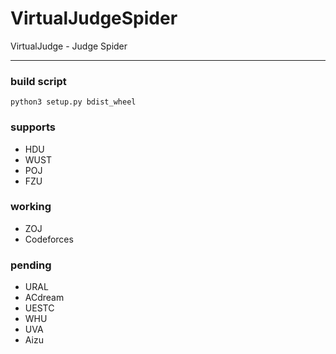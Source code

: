 # VirtualJudgeSpider
VirtualJudge - Judge Spider
***
### build script
`python3 setup.py bdist_wheel`

### supports
 - HDU
 - WUST
 - POJ
 - FZU

### working
 - ZOJ
 - Codeforces
 
### pending
 - URAL
 - ACdream
 - UESTC
 - WHU
 - UVA
 - Aizu
 
